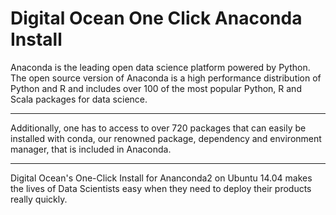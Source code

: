 # Digital Ocean One Click Anaconda Install




Anaconda is the leading open data science platform powered by Python. The open source version of Anaconda is a high performance distribution of Python and R and includes over 100 of the most popular Python, R and Scala packages for data science.



---


Additionally, one has to access to over 720 packages that can easily be installed with conda, our renowned package, dependency and environment manager, that is included in Anaconda. 



---



Digital Ocean's One-Click Install for Ananconda2 on Ubuntu 14.04 makes the lives of Data Scientists easy when they need to deploy their products really quickly.
